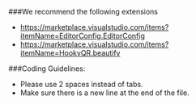 ###We recommend the following extensions

* https://marketplace.visualstudio.com/items?itemName=EditorConfig.EditorConfig
* https://marketplace.visualstudio.com/items?itemName=HookyQR.beautify

###Coding Guidelines:

* Please use 2 spaces instead of tabs.
* Make sure there is a new line at the end of the file.
